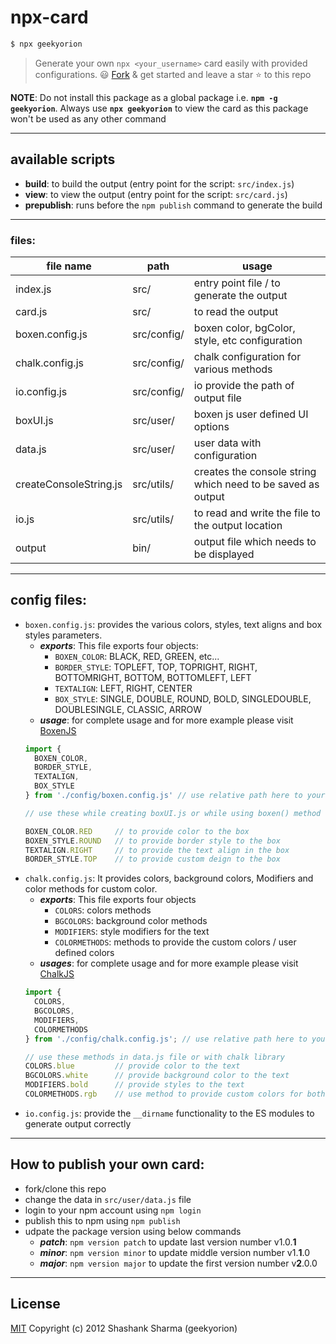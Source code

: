 
# npx-card

```sh
$ npx geekyorion
```
> Generate your own `npx <your_username>` card easily with provided configurations. 😃
> [Fork](https://github.com/geekyorion/geekyorion-npx-card/fork) & get started and leave a star ⭐ to this repo

**NOTE**: Do not install this package as a global package i.e. **`npm -g geekyorion`**. Always use **`npx geekyorion`** to view the card as this package won't be used as any other command

---

## available scripts

- **build**: to build the output (entry point for the script: `src/index.js`)
- **view**: to view the output (entry point for the script: `src/card.js`)
- **prepublish**: runs before the `npm publish` command to generate the build

---

### files:

| file name              |      path   |  usage                                                      |
|------------------------|-------------|-------------------------------------------------------------|
| index.js               | src/        | entry point file / to generate the output                   |
| card.js                | src/        | to read the output                                          |
| boxen.config.js        | src/config/ | boxen color, bgColor, style, etc configuration              |
| chalk.config.js        | src/config/ | chalk configuration for various methods                     |
| io.config.js           | src/config/ | io provide the path of output file                          |
| boxUI.js               | src/user/   | boxen js user defined UI options                            |
| data.js                | src/user/   | user data with configuration                                |
| createConsoleString.js | src/utils/  | creates the console string which need to be saved as output |
| io.js                  | src/utils/  | to read and write the file to the output location           |
| output                 | bin/        | output file which needs to be displayed                     |

---

## config files:

- `boxen.config.js`: provides the various colors, styles, text aligns and box styles parameters.
  - ___exports___: This file exports four objects:
    - `BOXEN_COLOR`: BLACK, RED, GREEN, etc...
    - `BORDER_STYLE`: TOPLEFT, TOP, TOPRIGHT, RIGHT, BOTTOMRIGHT, BOTTOM, BOTTOMLEFT, LEFT
    - `TEXTALIGN`: LEFT, RIGHT, CENTER
    - `BOX_STYLE`: SINGLE, DOUBLE, ROUND, BOLD, SINGLEDOUBLE, DOUBLESINGLE, CLASSIC, ARROW
  - ___usage___: for complete usage and for more example please visit [BoxenJS](https://www.npmjs.com/package/boxen)
  ```js
  import {
    BOXEN_COLOR,
    BORDER_STYLE,
    TEXTALIGN,
    BOX_STYLE
  } from './config/boxen.config.js' // use relative path here to your file

  // use these while creating boxUI.js or while using boxen() method

  BOXEN_COLOR.RED     // to provide color to the box
  BOXEN_STYLE.ROUND   // to provide border style to the box
  TEXTALIGN.RIGHT     // to provide the text align in the box
  BORDER_STYLE.TOP    // to provide custom deign to the box
  ```
- `chalk.config.js`: It provides colors, background colors, Modifiers and color methods for custom color.
  - ___exports___: This file exports four objects
    - `COLORS`: colors methods
    - `BGCOLORS`: background color methods
    - `MODIFIERS`: style modifiers for the text
    - `COLORMETHODS`: methods to provide the custom colors / user defined colors
  - ___usages___: for complete usage and for more example please visit [ChalkJS](https://www.npmjs.com/package/chalk)
  ```js
  import {
    COLORS,
    BGCOLORS,
    MODIFIERS,
    COLORMETHODS
  } from './config/chalk.config.js'; // use relative path here to your file

  // use these methods in data.js file or with chalk library
  COLORS.blue         // provide color to the text
  BGCOLORS.white      // provide background color to the text
  MODIFIERS.bold      // provide styles to the text
  COLORMETHODS.rgb    // use method to provide custom colors for both text color and text background color
  ```
- `io.config.js`: provide the `__dirname` functionality to the ES modules to generate output correctly
---

## How to publish your own card:

- fork/clone this repo
- change the data in `src/user/data.js` file
- login to your npm account using `npm login`
- publish this to npm using `npm publish`
- udpate the package version using below commands
  - ___patch___: `npm version patch` to update last version number v1.0.**1**
  - ___minor___: `npm version minor` to update middle version number v1.**1**.0
  - ___major___: `npm version major` to update the first version number v**2**.0.0

---

## License
[MIT](http://opensource.org/licenses/MIT)
Copyright (c) 2012 Shashank Sharma (geekyorion)
